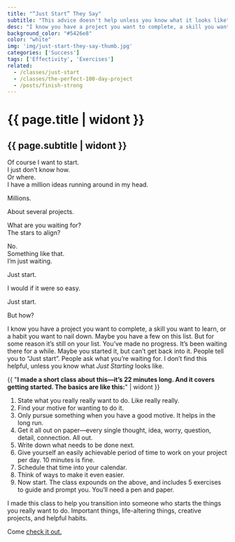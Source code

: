 ```yaml
---
title: "“Just Start” They Say"
subtitle: "This advice doesn't help unless you know what it looks like"
desc: "I know you have a project you want to complete, a skill you want to learn, or a habit you want to nail down. Maybe you have a few on this list. But for some reason it’s still on your list. You’ve made no progress. So just start. But what does that look like?"
background_color: "#5426e8"
color: "white"
img: 'img/just-start-they-say-thumb.jpg'
categories: ['Success']
tags: ['Effectivity', 'Exercises']
related:
  - /classes/just-start
  - /classes/the-perfect-100-day-project
  - /posts/finish-strong
---
```

# {{ page.title | widont }}
## {{ page.subtitle | widont }}

Of course I want to start.  
I just don’t know how.  
Or where.  
I have a million ideas running around in my head.

Millions.

About several projects.

What are you waiting for?  
The stars to align?

No.  
Something like that.  
I’m just waiting.

Just start.

I would if it were so easy.

Just start.

But how?

I know you have a project you want to complete, a skill you want to learn, or a habit you want to nail down. Maybe you have a few on this list. But for some reason it’s still on your list. You’ve made no progress. It’s been waiting there for a while. Maybe you started it, but can’t get back into it. People tell you to “Just start”. People ask what you’re waiting for.  I don’t find this helpful, unless you know what *Just Starting* looks like.

{{ "**I made a short class about this—it’s 22 minutes long. And it covers getting started. The basics are like this:**" | widont }}

1. State what you really really want to do. Like really really.
2. Find your motive for wanting to do it.
3. Only pursue something when you have a good motive. It helps in the long run.
4. Get it all out on paper—every single thought, idea, worry, question, detail, connection. All out.
5. Write down what needs to be done next.
6. Give yourself an easily achievable period of time to work on your project per day. 10 minutes is fine.
7. Schedule that time into your calendar.
8. Think of ways to make it even easier.
9. Now start.
The class expounds on the above, and includes 5 exercises to guide and prompt you. You’ll need a pen and paper.

I made this class to help you transition into someone who starts the things you really want to do. Important things, life-altering things, creative projects, and helpful habits.

Come [check it out.](https://ttkb.me/juststart)